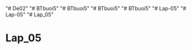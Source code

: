"# De02" 
"# BTbuoi5" 
"# BTbuoi5" 
"# BTbuoi5" 
"# BTbuoi5" 
"# Lap-05" 
"# Lap-05" 
"# Lap_05" 
# Lap_05
